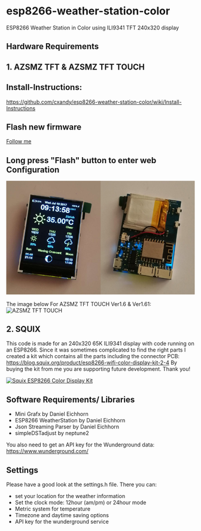 # esp8266-weather-station-color

ESP8266 Weather Station in Color using ILI9341 TFT 240x320 display

## Hardware Requirements

## 1. AZSMZ TFT & AZSMZ TFT TOUCH ##
## Install-Instructions:  ##
https://github.com/cxandy/esp8266-weather-station-color/wiki/Install-Instructions    

## Flash new firmware ##
[Follow me](resources/Flash.md)

## Long press "Flash" button to enter web Configuration ##

![AZSMZ TFT](resources/AZSMZ-11.jpg)


The image below For AZSMZ TFT TOUCH Ver1.6 & Ver1.61:
![AZSMZ TFT TOUCH](resources/AZSMZ-TFT-TOUCH-WIRE.jpg)

## 2. SQUIX ##

This code is made for an 240x320 65K ILI9341 display with code running on an ESP8266.
Since it was sometimes complicated to find the right parts I created a kit which contains all the parts including the connector PCB:
https://blog.squix.org/product/esp8266-wifi-color-display-kit-2-4
By buying the kit from me you are supporting future development. Thank you!

[![Squix ESP8266 Color Display Kit](resources/ESP8266ColorDisplayKit.png)](https://blog.squix.org/product/esp8266-wifi-color-display-kit-2-4)

## Software Requirements/ Libraries
 * Mini Grafx by Daniel Eichhorn
 * ESP8266 WeatherStation by Daniel Eichhorn
 * Json Streaming Parser by Daniel Eichhorn
 * simpleDSTadjust by neptune2

You also need to get an API key for the Wunderground data: https://www.wunderground.com/

## Settings
Please have a good look at the settings.h file. There you can:
 * set your location for the weather information
 * Set the clock mode: 12hour (am/pm) or 24hour mode
 * Metric system for temperature
 * Timezone and daytime saving options
 * API key for the wunderground service
